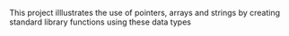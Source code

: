 This project illlustrates the use of pointers, arrays and strings by creating standard library functions using these data types
